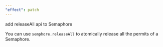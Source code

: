 ```yaml
---
"effect": patch
---
```


add releaseAll api to Semaphore

You can use `semphore.releaseAll` to atomically release all the permits of a
Semaphore.
